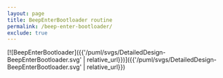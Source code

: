 ```yaml
---
layout: page
title: BeepEnterBootloader routine
permalink: /beep-enter-bootloader/
exclude: true
---
```


[![BeepEnterBootloader]({{'/puml/svgs/DetailedDesign-BeepEnterBootloader.svg' | relative_url}})]({{'/puml/svgs/DetailedDesign-BeepEnterBootloader.svg' | relative_url}})
